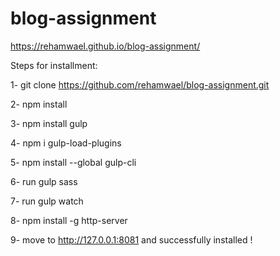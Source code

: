 # blog-assignment

https://rehamwael.github.io/blog-assignment/

Steps for installment: 

1- git clone https://github.com/rehamwael/blog-assignment.git 

2- npm install 

3- npm install gulp

4- npm i gulp-load-plugins

5- npm install --global gulp-cli

6- run gulp sass

7- run gulp watch

8- npm install -g http-server

9- move to  http://127.0.0.1:8081 and successfully installed !

